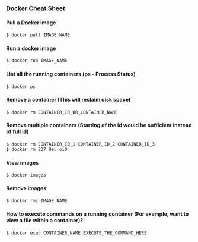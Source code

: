 ### Docker Cheat Sheet

#### Pull a Docker image
```shell
$ docker pull IMAGE_NAME
```

#### Run a docker image
```shell
$ docker run IMAGE_NAME
```

#### List all the running containers (ps - Process Status)
```shell
$ docker ps
```

#### Remove a container (This will reclaim disk space)
```shell
$ docker rm CONTAINER_ID_OR_CONTAINER_NAME
```

#### Remove multiple containers (Starting of the id would be sufficient instead of full id)
```shell
$ docker rm CONTAINER_ID_1 CONTAINER_ID_2 CONTAINER_ID_3 
$ docker rm 837 9eu oi0 
```

#### View images
```shell
$ docker images
```

#### Remove images
```shell
$ docker rmi IMAGE_NAME
```

#### How to execute commands on a running container (For example, want to view a file within a container)?
```shell
$ docker exec CONTAINER_NAME EXECUTE_THE_COMMAND_HERE
```

